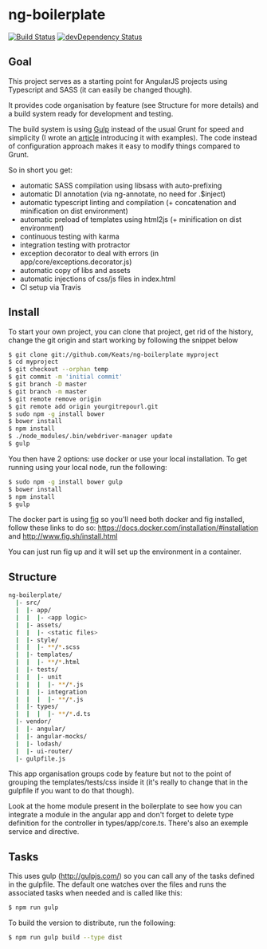 # ng-boilerplate
[![Build Status](https://travis-ci.org/Keats/ng-boilerplate.png?branch=master)](https://travis-ci.org/Keats/ng-boilerplate)
[![devDependency Status](https://david-dm.org/Keats/ng-boilerplate/dev-status.svg)](https://david-dm.org/Keats/ng-boilerplate#info=devDependencies)

## Goal
This project serves as a starting point for AngularJS projects using Typescript and SASS (it can easily be changed though).

It provides code organisation by feature (see Structure for more details) and a build system ready for development and testing.

The build system is using [Gulp](http://gulpjs.com/) instead of the usual Grunt for speed and simplicity (I wrote an [article](http://vincent.is/introducing-people-to-gulp/) introducing it with examples).
The code instead of configuration approach makes it easy to modify things compared to Grunt.

So in short you get:

- automatic SASS compilation using libsass  with auto-prefixing
- automatic DI annotation (via ng-annotate, no need for .$inject)
- automatic typescript linting and compilation (+ concatenation and minification on dist environment)
- automatic preload of templates using html2js (+ minification on dist environment)
- continuous testing with karma
- integration testing with protractor
- exception decorator to deal with errors (in app/core/exceptions.decorator.js)
- automatic copy of libs and assets
- automatic injections of css/js files in index.html
- CI setup via Travis


## Install
To start your own project, you can clone that project, get rid of the history, change the git origin and start working by following the snippet below
```bash
$ git clone git://github.com/Keats/ng-boilerplate myproject
$ cd myproject
$ git checkout --orphan temp
$ git commit -m 'initial commit'
$ git branch -D master
$ git branch -m master
$ git remote remove origin
$ git remote add origin yourgitrepourl.git
$ sudo npm -g install bower
$ bower install
$ npm install
$ ./node_modules/.bin/webdriver-manager update
$ gulp
```
You then have 2 options: use docker or use your local installation.
To get running using your local node, run the following:

```bash
$ sudo npm -g install bower gulp
$ bower install
$ npm install
$ gulp
```

The docker part is using [fig](http://fig.sh/) so you'll need both docker and fig installed, follow these links to do so: https://docs.docker.com/installation/#installation and http://www.fig.sh/install.html

You can just run fig up and it will set up the environment in a container.

## Structure

```bash
ng-boilerplate/
  |- src/
  |  |- app/
  |  |  |- <app logic>
  |  |- assets/
  |  |  |- <static files>
  |  |- style/
  |  |  |- **/*.scss
  |  |- templates/
  |  |  |- **/*.html
  |  |- tests/
  |  |  |- unit
  |  |  |  |- **/*.js
  |  |  |- integration
  |  |  |  |- **/*.js
  |  |- types/
  |  |  |  |- **/*.d.ts
  |- vendor/
  |  |- angular/
  |  |- angular-mocks/
  |  |- lodash/
  |  |- ui-router/
  |- gulpfile.js
```

This app organisation groups code by feature but not to the point of grouping the templates/tests/css inside it (it's really to change that in the gulpfile if you want to do that though).

Look at the home module present in the boilerplate to see how you can integrate a module in the angular app and don't forget to delete type definition for the controller in types/app/core.ts.
There's also an exemple service and directive.


## Tasks
This uses gulp (http://gulpjs.com/) so you can call any of the tasks defined in the gulpfile.
The default one watches over the files and runs the associated tasks when needed and is called like this:
```bash
$ npm run gulp
```

To build the version to distribute, run the following:
```bash
$ npm run gulp build --type dist
```
